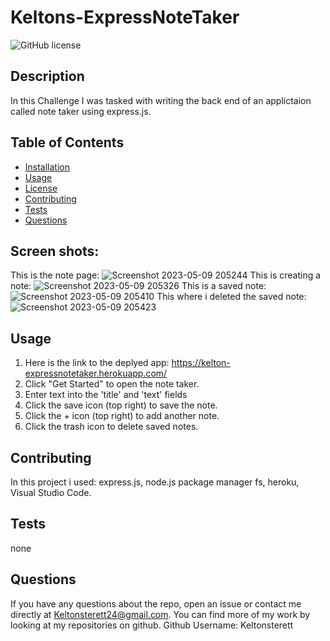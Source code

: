 
  # Keltons-ExpressNoteTaker
   ![GitHub license](https://img.shields.io/badge/license-MIT-blue.svg)

  ## Description
  In this Challenge I was tasked with writing the back end of an applictaion called note taker using express.js.

  ## Table of Contents
  * [Installation](#installation)
  * [Usage](#usage)
  * [License](#license)
  * [Contributing](#contributing)
  * [Tests](#tests)
  * [Questions](#Contact-Information)

  ## Screen shots:
  This is the note page:
  ![Screenshot 2023-05-09 205244](https://github.com/KeltonSterett/Kelton-ExpressNoteTaker/assets/124960295/e4d0d317-7c26-437d-b7e6-78bc0666403c)
  This is creating a note:
  ![Screenshot 2023-05-09 205326](https://github.com/KeltonSterett/Kelton-ExpressNoteTaker/assets/124960295/2454f4b2-606a-43d3-9f7f-939974b510b4)
  This is a saved note:
  ![Screenshot 2023-05-09 205410](https://github.com/KeltonSterett/Kelton-ExpressNoteTaker/assets/124960295/07cef1dd-9180-458f-9697-d94e083b18f9)
  This where i deleted the saved note:
  ![Screenshot 2023-05-09 205423](https://github.com/KeltonSterett/Kelton-ExpressNoteTaker/assets/124960295/cdd46706-aefd-4d71-a84b-dd6e9de156a1)



  ## Usage
  1. Here is the link to the deplyed app: https://kelton-expressnotetaker.herokuapp.com/
  2. Click "Get Started" to open the note taker.
  3. Enter text into the 'title' and 'text' fields
  4. Click the save icon (top right) to save the note.
  5. Click the + icon (top right) to add another note.
  6. Click the trash icon to delete saved notes.

  

  ## Contributing
  In this project i used: express.js, node.js package manager fs, heroku, Visual Studio Code.

  ## Tests
  none

  ## Questions
  If you have any questions about the repo, open an issue or contact me directly at Keltonsterett24@gmail.com. You can find more of my work by looking at my repositories on github.
   Github Username: Keltonsterett

